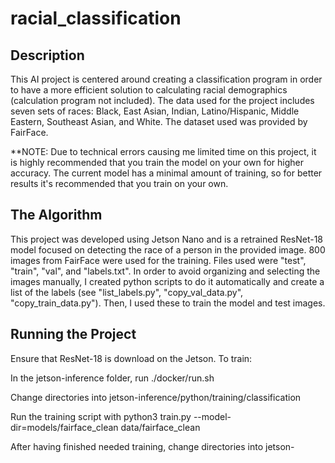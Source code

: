 # racial_classification

## Description
This AI project is centered around creating a classification program in order to have a more efficient solution to calculating racial demographics (calculation program not included). The data used for the project includes seven sets of races: Black, East Asian, Indian, Latino/Hispanic, Middle Eastern, Southeast Asian, and White. The dataset used was provided by FairFace.

**NOTE: Due to technical errors causing me limited time on this project, it is highly recommended that you train the model on your own for higher accuracy. The current model has a minimal amount of training, so for better results it's recommended that you train on your own. 

## The Algorithm
This project was developed using Jetson Nano and is a retrained ResNet-18 model focused on detecting the race of a person in the provided image. 800 images from FairFace were used for the training. Files used were "test", "train", "val", and "labels.txt". In order to avoid organizing and selecting the images manually, I created python scripts to do it automatically and create a list of the labels (see "list_labels.py", "copy_val_data.py", "copy_train_data.py"). Then, I used these to train the model and test images.

## Running the Project
Ensure that ResNet-18 is download on the Jetson.
To train: 

In the jetson-inference folder, run ./docker/run.sh

Change directories into jetson-inference/python/training/classification

Run the training script with python3 train.py --model-dir=models/fairface_clean data/fairface_clean

After having finished needed training, change directories into jetson-

